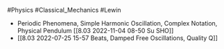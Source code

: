 
#Physics
#Classical_Mechanics
#Lewin


- Periodic Phenomena, Simple Harmonic Oscillation, Complex Notation, Physical Pendulum [[8.03 2022-11-04 08-50 Su SHO]]
- [[8.03 2022-07-25 15-57 Beats, Damped Free Oscillations, Quality Q]]
